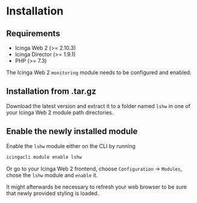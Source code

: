 # Installation <a id="module-lshw-installation"></a>

## Requirements <a id="module-lshw-installation-requirements"></a>

* Icinga Web 2 (&gt;= 2.10.3)
* Icinga Director (&gt;= 1.9.1)
* PHP (&gt;= 7.3)

The Icinga Web 2 `monitoring` module needs to be configured and enabled.

## Installation from .tar.gz <a id="module-lshw-installation-manual"></a>

Download the latest version and extract it to a folder named `lshw`
in one of your Icinga Web 2 module path directories.

## Enable the newly installed module <a id="module-lshw-installation-enable"></a>

Enable the `lshw` module either on the CLI by running

```sh
icingacli module enable lshw
```

Or go to your Icinga Web 2 frontend, choose `Configuration` -&gt; `Modules`, chose the `lshw` module and `enable` it.

It might afterwards be necessary to refresh your web browser to be sure that
newly provided styling is loaded.